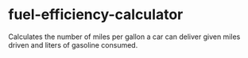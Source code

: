 # fuel-efficiency-calculator
Calculates the number of miles per gallon a car can deliver given miles driven and liters of gasoline consumed.
